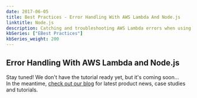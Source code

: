 ```yaml
---
date: 2017-06-05
title: Best Practices - Error Handling With AWS Lambda And Node.js
linktitle: Node.js
description: Catching and troubleshooting AWS Lambda errors when using AWS Lambda with Node.js.
kbSeries: ["EBest Practices"]
kbSeries_weight: 200
---
```


<h2>
  <span class="h2 underlined bold">
    Error Handling With AWS Lambda and Node.js
  </span>
</h2>

Stay tuned! We don't have the tutorial ready yet, but it's coming soon...<br>
In the meantime, [check out our blog](https://dashbird.io/blog) for latest product news, case studies and tutorials. 

<!-- - R&D error handling with Node.js - maybe Mikk has most experience here
- re-use content from Python article
- mention common use cases and real-life scenarios -->
